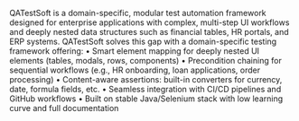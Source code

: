 QATestSoft is a domain-specific, modular test automation framework designed for enterprise applications with complex, multi-step UI workflows and deeply nested data structures such as financial tables, HR portals, and ERP systems.
QATestSoft solves this gap with a domain-specific testing framework offering:
•	Smart element mapping for deeply nested UI elements (tables, modals, rows, components)
•	Precondition chaining for sequential workflows (e.g., HR onboarding, loan applications, order processing)
•	Content-aware assertions: built-in converters for currency, date, formula fields, etc.
•	Seamless integration with CI/CD pipelines and GitHub workflows
•	Built on stable Java/Selenium stack with low learning curve and full documentation
